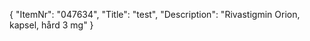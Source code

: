 {
  "ItemNr": "047634",
  "Title": "test",
  "Description": "Rivastigmin Orion, kapsel, hård 3 mg"
}